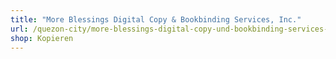 ```yaml
---
title: "More Blessings Digital Copy & Bookbinding Services, Inc."
url: /quezon-city/more-blessings-digital-copy-und-bookbinding-services-inc/
shop: Kopieren
---
```


